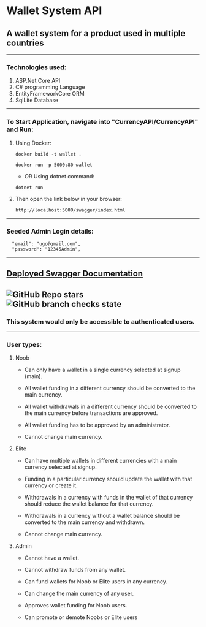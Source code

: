 # Wallet System API

## A wallet system for a product used in multiple countries
---
### Technologies used:
 1. ASP.Net Core API
 3. C# programming Language
 4. EntityFrameworkCore ORM
 5. SqlLite Database
---
### To Start Application, navigate into "CurrencyAPI/CurrencyAPI" and Run:
1. Using Docker:
   ```
   docker build -t wallet .
   ```
   ```
   docker run -p 5000:80 wallet
   ```
   - OR Using dotnet command:
    ```
    dotnet run  
    ```
2. Then open the link below in your browser:
   ```
   http://localhost:5000/swagger/index.html
   ```
---
### Seeded Admin Login details:
```
  "email": "ugo@gmail.com",
  "password": "12345Admin",
```
----
[Deployed Swagger Documentation](https://walletsystemapi-heroku.herokuapp.com/swagger/index.html)
----
![GitHub Repo stars](https://img.shields.io/github/stars/Bondesvick/WalletSystem?style=flat-square) ![GitHub branch checks state](https://img.shields.io/github/checks-status/Bondesvick/Bondesvick/master?style=social)
---
### This system would only be accessible to authenticated users.
--------
### User types:
 1. Noob
  
    - Can only have a wallet in a single currency selected at signup (main).
    
    - All wallet funding in a different currency should be converted to the main currency.
    
    - All wallet withdrawals in a different currency should be converted to the main currency before transactions are approved.
    
    - All wallet funding has to be approved by an administrator.
    
    - Cannot change main currency.
    
2. Elite

    - Can have multiple wallets in different currencies with a main currency selected at signup.
    
    - Funding in a particular currency should update the wallet with that currency or create it.
    
    - Withdrawals in a currency with funds in the wallet of that currency should reduce the wallet balance for that currency.
    
    - Withdrawals in a currency without a wallet balance should be converted to the main currency and withdrawn.
    
    - Cannot change main currency.
    
3. Admin

    - Cannot have a wallet.
    
    - Cannot withdraw funds from any wallet.
    
    - Can fund wallets for Noob or Elite users in any currency.
    
    - Can change the main currency of any user.
    
    - Approves wallet funding for Noob users.
    
    - Can promote or demote Noobs or Elite users

